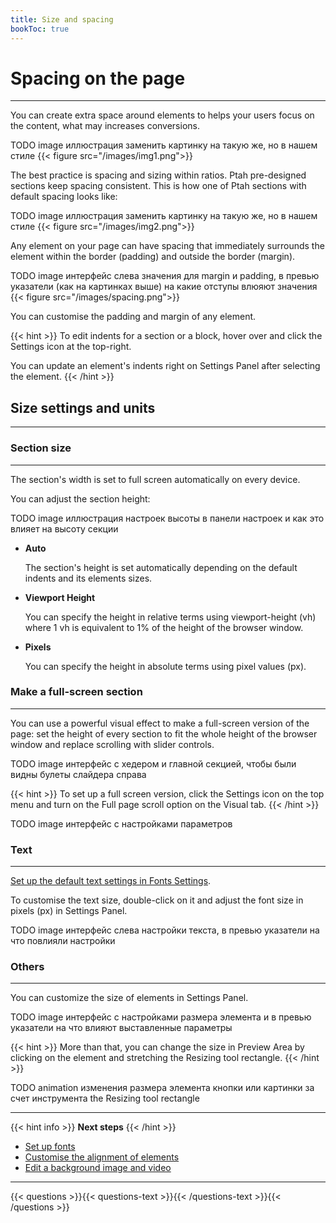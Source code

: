 ```yaml
---
title: Size and spacing
bookToc: true
---
```


# Spacing on the page
***

You can create extra space around elements to helps your users focus on the content, what may increases conversions.

TODO image иллюстрация заменить картинку на такую же, но в нашем стиле
{{< figure src="/images/img1.png">}}

The best practice is spacing and sizing within ratios. Ptah pre-designed sections keep spacing consistent. 
This is how one of Ptah sections with default spacing looks like: 

TODO image иллюстрация заменить картинку на такую же, но в нашем стиле
{{< figure src="/images/img2.png">}}

Any element on your page can have spacing that immediately surrounds the element within the border (padding) and outside the border (margin).

TODO image интерфейс слева значения для margin и padding, в превью указатели (как на картинках выше) на какие отступы влюяют значения
{{< figure src="/images/spacing.png">}}

You can customise the padding and margin of any element. 

{{< hint >}}
To edit indents for a section or a block, hover over and click the Settings icon at the top-right.

You can update an element's indents right on Settings Panel after selecting the element.
{{< /hint >}}

## Size settings and units
***

### Section size
***

The section's width is set to full screen automatically on every device.

You can adjust the section height:

TODO image иллюстрация настроек высоты в панели настроек и как это влияет на высоту секции

- **Auto**
    
    The section's height is set automatically depending on the default indents and its elements sizes.
    
- **Viewport Height**
    
    You can specify the height in relative terms using viewport-height (vh) 
    where 1 vh is equivalent to 1% of the height of the browser window.
    
- **Pixels**
    
    You can specify the height in absolute terms using pixel values (px).

### Make a full-screen section
***

You can use a powerful visual effect to make a full-screen version of the page: set the height of every section to fit the whole height of the browser window and replace scrolling with slider controls.

TODO image интерфейс с хедером и главной секцией, чтобы были видны булеты слайдера справа

{{< hint >}}
To set up a full screen version, click the Settings icon on the top menu and turn on the Full page scroll option on the Visual tab.
{{< /hint >}}

TODO image интерфейс с настройками параметров

### Text
***

[Set up the default text settings in Fonts Settings](TODO).

To customise the text size, double-click on it and adjust the font size in pixels (px) in Settings Panel.

TODO image интерфейс слева настройки текста, в превью указатели на что повлияли настройки

### Others
***

You can customize the size of elements in Settings Panel.

TODO image интерфейс с настройками размера элемента и в превью указатели на что влияют выставленные параметры

{{< hint >}}
More than that, you can change the size in Preview Area by clicking on the element and stretching the Resizing tool rectangle.
{{< /hint >}}

TODO animation изменения размера элемента кнопки или картинки за счет инструмента the Resizing tool rectangle

***

{{< hint info >}}
**Next steps**
{{< /hint >}}

- [Set up fonts](/docs/fonts/)
- [Customise the alignment of elements](/docs/align/)
- [Edit a background image and video](/docs/background/)

***

{{< questions >}}{{< questions-text >}}{{< /questions-text >}}{{< /questions >}}